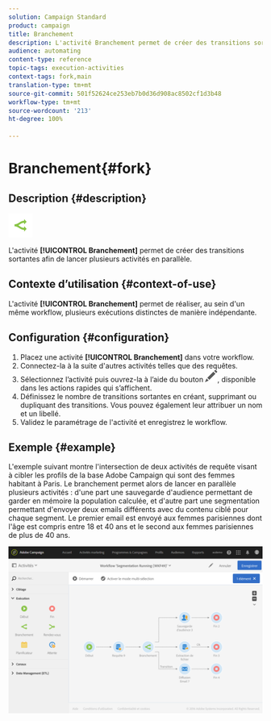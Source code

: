 ```yaml
---
solution: Campaign Standard
product: campaign
title: Branchement
description: L'activité Branchement permet de créer des transitions sortantes afin de lancer plusieurs activités en parallèle.
audience: automating
content-type: reference
topic-tags: execution-activities
context-tags: fork,main
translation-type: tm+mt
source-git-commit: 501f52624ce253eb7b0d36d908ac8502cf1d3b48
workflow-type: tm+mt
source-wordcount: '213'
ht-degree: 100%

---
```



# Branchement{#fork}

## Description {#description}

![](assets/fork.png)

L&#39;activité **[!UICONTROL Branchement]** permet de créer des transitions sortantes afin de lancer plusieurs activités en parallèle.

## Contexte d’utilisation {#context-of-use}

L&#39;activité **[!UICONTROL Branchement]** permet de réaliser, au sein d&#39;un même workflow, plusieurs exécutions distinctes de manière indépendante.

## Configuration {#configuration}

1. Placez une activité **[!UICONTROL Branchement]** dans votre workflow.
1. Connectez-la à la suite d&#39;autres activités telles que des requêtes.
1. Sélectionnez l’activité puis ouvrez-la à l’aide du bouton ![](assets/edit_darkgrey-24px.png), disponible dans les actions rapides qui s’affichent.
1. Définissez le nombre de transitions sortantes en créant, supprimant ou dupliquant des transitions. Vous pouvez également leur attribuer un nom et un libellé.
1. Validez le paramétrage de l&#39;activité et enregistrez le workflow.

## Exemple {#example}

L&#39;exemple suivant montre l&#39;intersection de deux activités de requête visant à cibler les profils de la base Adobe Campaign qui sont des femmes habitant à Paris. Le branchement permet alors de lancer en parallèle plusieurs activités : d&#39;une part une sauvegarde d&#39;audience permettant de garder en mémoire la population calculée, et d&#39;autre part une segmentation permettant d&#39;envoyer deux emails différents avec du contenu ciblé pour chaque segment. Le premier email est envoyé aux femmes parisiennes dont l&#39;âge est compris entre 18 et 40 ans et le second aux femmes parisiennes de plus de 40 ans.

![](assets/wkf_fork_example.png)

